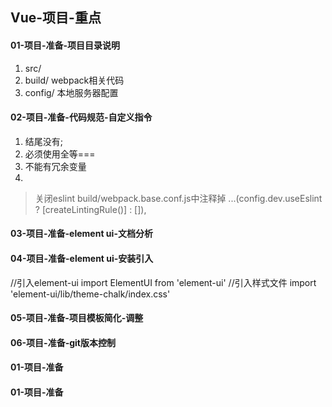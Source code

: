 ## Vue-项目-重点



#### 01-项目-准备-项目目录说明

1. src/
2. build/ webpack相关代码
3. config/ 本地服务器配置

#### 02-项目-准备-代码规范-自定义指令

1. 结尾没有;
2. 必须使用全等===
3. 不能有冗余变量
4. 

> 关闭eslint build/webpack.base.conf.js中注释掉  ...(config.dev.useEslint ? [createLintingRule()] : []),

#### 03-项目-准备-element ui-文档分析

#### 04-项目-准备-element ui-安装引入
//引入element-ui
import ElementUI from 'element-ui'
//引入样式文件
import 'element-ui/lib/theme-chalk/index.css'

#### 05-项目-准备-项目模板简化-调整

#### 06-项目-准备-git版本控制

#### 01-项目-准备

#### 01-项目-准备